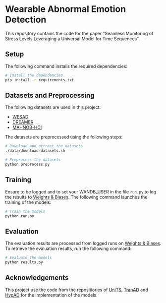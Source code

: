 # Wearable Abnormal Emotion Detection
This repository contains the code for the paper "Seamless Monitoring of Stress Levels Leveraging a Universal Model for Time Sequences".

## Setup
The following command installs the required dependencies:
```bash
# Install the dependencies
pip install -r requirements.txt
```

## Datasets and Preprocessing
The following datasets are used in this project:
- [WESAD](https://ubicomp.eti.uni-siegen.de/home/datasets/icmi18/)
- [DREAMER](https://zenodo.org/records/546113)
- [MAHNOB-HCI](https://mahnob-db.eu/hci-tagging/)

The datasets are preprocessed using the following steps:
```bash
# Download and extract the datasets
./data/download-datasets.sh

# Preprocess the datasets
python preprocess.py
```


## Training
Ensure to be logged and to set your WANDB_USER in the file `run.py` to log the results to [Weights & Biases](https://wandb.ai/).
The following command launches the training of the models:
```bash
# Train the models
python run.py
```


## Evaluation
The evaluation results are processed from logged runs on [Weights & Biases](https://wandb.ai/).
To retrieve the evaluation results, run the following command:
```bash
# Evaluate the models
python results.py
```

## Acknowledgements
This project use the code from the repositiories of [UniTS](https://github.com/mims-harvard/UniTS), [TranAD](https://github.com/imperial-qore/TranAD) and [HypAD](https://github.com/aleflabo/HypAD/) for the implementation of the models.